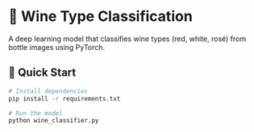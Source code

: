 # 🍷 Wine Type Classification

A deep learning model that classifies wine types (red, white, rosé) from bottle images using PyTorch.

## 🚀 Quick Start

```bash
# Install dependencies
pip install -r requirements.txt

# Run the model
python wine_classifier.py
